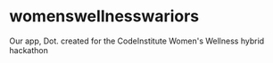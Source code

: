 # womenswellnesswariors
Our app, Dot. created for the CodeInstitute Women's Wellness hybrid hackathon
